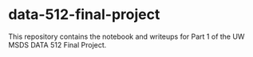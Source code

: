 # data-512-final-project
This repository contains the notebook and writeups for  Part 1 of the UW MSDS DATA 512 Final Project.
